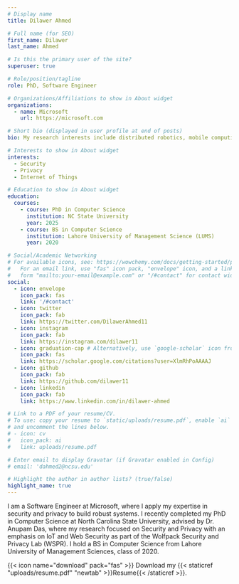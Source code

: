 ```yaml
---
# Display name
title: Dilawer Ahmed

# Full name (for SEO)
first_name: Dilawer
last_name: Ahmed

# Is this the primary user of the site?
superuser: true

# Role/position/tagline
role: PhD, Software Engineer

# Organizations/Affiliations to show in About widget
organizations:
  - name: Microsoft
    url: https://microsoft.com

# Short bio (displayed in user profile at end of posts)
bio: My research interests include distributed robotics, mobile computing and programmable matter.

# Interests to show in About widget
interests:
  - Security
  - Privacy
  - Internet of Things

# Education to show in About widget
education:
  courses:
    - course: PhD in Computer Science
      institution: NC State University
      year: 2025
    - course: BS in Computer Science
      institution: Lahore University of Management Science (LUMS)
      year: 2020

# Social/Academic Networking
# For available icons, see: https://wowchemy.com/docs/getting-started/page-builder/#icons
#   For an email link, use "fas" icon pack, "envelope" icon, and a link in the
#   form "mailto:your-email@example.com" or "/#contact" for contact widget.
social:
  - icon: envelope
    icon_pack: fas
    link: '/#contact'
  - icon: twitter
    icon_pack: fab
    link: https://twitter.com/DilawerAhmed11
  - icon: instagram
    icon_pack: fab
    link: https://instagram.com/dilawer11
  - icon: graduation-cap # Alternatively, use `google-scholar` icon from `ai` icon pack
    icon_pack: fas
    link: https://scholar.google.com/citations?user=XlmRhPoAAAAJ
  - icon: github
    icon_pack: fab
    link: https://github.com/dilawer11
  - icon: linkedin
    icon_pack: fab
    link: https://www.linkedin.com/in/dilawer-ahmed

# Link to a PDF of your resume/CV.
# To use: copy your resume to `static/uploads/resume.pdf`, enable `ai` icons in `params.toml`,
# and uncomment the lines below.
# - icon: cv
#   icon_pack: ai
#   link: uploads/resume.pdf

# Enter email to display Gravatar (if Gravatar enabled in Config)
# email: 'dahmed2@ncsu.edu'

# Highlight the author in author lists? (true/false)
highlight_name: true
---
```


I am a Software Engineer at Microsoft, where I apply my expertise in security and privacy to build robust systems. I recently completed my PhD in Computer Science at North Carolina State University, advised by Dr. Anupam Das, where my research focused on Security and Privacy with an emphasis on IoT and Web Security as part of the Wolfpack Security and Privacy Lab (WSPR). I hold a BS in Computer Science from Lahore University of Management Sciences, class of 2020.

{{< icon name="download" pack="fas" >}} Download my {{< staticref "uploads/resume.pdf" "newtab" >}}Resume{{< /staticref >}}.
